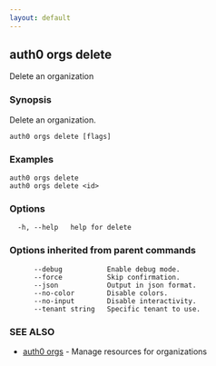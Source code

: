 ```yaml
---
layout: default
---
```

## auth0 orgs delete

Delete an organization

### Synopsis

Delete an organization.

```
auth0 orgs delete [flags]
```

### Examples

```
auth0 orgs delete
auth0 orgs delete <id>
```

### Options

```
  -h, --help   help for delete
```

### Options inherited from parent commands

```
      --debug           Enable debug mode.
      --force           Skip confirmation.
      --json            Output in json format.
      --no-color        Disable colors.
      --no-input        Disable interactivity.
      --tenant string   Specific tenant to use.
```

### SEE ALSO

* [auth0 orgs](auth0_orgs.md)	 - Manage resources for organizations

